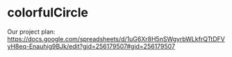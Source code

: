 # colorfulCircle
Our project plan:
https://docs.google.com/spreadsheets/d/1uG6Xr8H5nSWgyrbWLkfrQTtDFVyH8eq-Enauhig9BJk/edit?gid=256179507#gid=256179507
